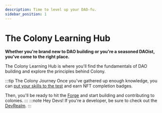 ```yaml
---
description: Time to level up your DAO-fu.
sidebar_position: 1
---
```


# The Colony Learning Hub

**Whether you're brand new to DAO building or you're a seasoned DAOist, you've come to the right place.**

The Colony Learning Hub is where you'll find the fundamentals of DAO building and explore the principles behind Colony.

:::tip The Colony Journey
Once you've gathered up enough knowledge, you can [put your skills to the test](test-your-knowledge) and earn NFT completion badges. 

Then, you'll be ready to hit the [Forge](../forge/) and start building and contributing to colonies.
:::
:::note Hey Devs!
If you're a developer, be sure to check out the [DevRealm](../develop/).
:::